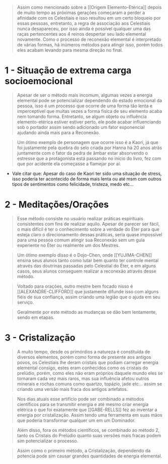 > Assim como mencionado sobre a [[Origem Elemento-Etérica]] depois de muito tempo as próximas gerações começaram a perder a afinidade com os Celestiais e isso resultou em um certo bloqueio por essas pessoas, entretanto, a regra de associação aos Celestiais nunca desapareceu, por isso ainda é possível qualquer uma das raças pertencentes aos 4 reinos despertar seu lado elemental novamente. Como o processo de reconexão elemental é interpretado de várias formas, há inúmeros métodos para atingir isso, porém todos eles acabam levando para mesma direção no final.


# 1 - Situação de extrema carga socioemocional

> Apesar de ser o método mais incomum, algumas vezes a energia elemental pode se potencializar dependendo do estado emocional da pessoa, isso é um processo que ocorre de uma forma tão lenta e imperceptível que muitas vezes a forma física de seu elemento acaba nem tomando forma. Entretanto, se algum objeto ou influência elemento-etérica estiver estiver perto, ele pode acabar influenciando sob o portador assim sendo adicionado um fator exponencial ajudando ainda mais para a Reconexão.

> Um ótimo exemplo de personagem que ocorre isso é a Kaori, já que foi justamente pela quebra do selo criada por Hanna há 20 anos atrás juntamente com o fator da pedra de âmbar estar absorvendo o estresse que a protagonista está passando no início do livro, fez com que por acidente ela começasse a flamejar por aí.

* Vale citar que: 
	Apesar do caso de Kaori ter sido uma situação de stress, isso poderia ter acontecido de forma mais lenta ou até msm com outros tipos de sentimentos como felicidade, tristeza, medo etc...


# 2 - Meditações/Orações

> Esse método consiste no usuário realizar práticas espirituais consistentes com fins de realizar aquilo. Apesar de parecer ser fácil, o mais difícil é ter o conhecimento sobre a verdade do Éter para que esteja claro o direcionamento dessas práticas, seria quase impossível para uma pessoa comum atingir sua Reconexão sem um guia experiente no Éter ou realmente um dos Mestres.

> Um ótimo exemplo disso é o Dojo-Chen, onde [[YUJIMA-CHEN]] ensina seus alunos tanto como lutar bem quanto ter controle mental através das doutrinas passadas pelo Celestial do Éter, e em alguns casos, seus alunos conseguem realizar a reconexão através desse método.

> Voltado para orações, outro mestre bem focado nisso é [[ALEXANDRE-CLIFFORD]] que justamente difunde isso com alguns fiéis de sua confiança, assim criando uma legião que o ajuda em seu serviço.

> Geralmente por este método as mudanças se dão bem lentamente, sendo em etapas.


# 3 - Cristalização 

> A muito tempo, desde os primórdios a natureza é constituída de diversos elementos, porém como forma de presente aos antigos povos, os Celestiais lhe deram cristais que podiam carregar energia elemental consigo, estes eram conhecidos como os cristais do prelúdio, porém, como eles não eram próprios daquele mundo eles se tornaram cada vez mais raros, mas sua influência afetou outros minerais e rochas comuns como quartzo, topázio, jade etc... assim se criando uma versão mais fraca dos antigos artefatos.

> Nos dias atuais esse artifício pode ser combinado a métodos científicos para se transmitir energia e até mesmo criar energia elétrica o que foi exatamente que [[GABE-RELLS]] fez ao inventar a energia por cristalização. Assim tendo uma ferramenta em suas mãos que poderia transformar qualquer um em um Dominador.

> Além disso, fora os métodos científicos, se combinado ao método 2, tanto os Cristais do Prelúdio quanto suas versões mais fracas podem sim potencializar o processo.

> Assim como o primeiro método, a Cristalização, dependendo da potencia pode sim causar grandes quantidades de energia elemental.






